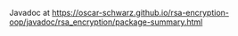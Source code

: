Javadoc at https://oscar-schwarz.github.io/rsa-encryption-oop/javadoc/rsa_encryption/package-summary.html
